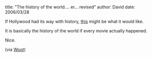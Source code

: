 
title: "The history of the world.... er... revised"
author: David
date: 2006/03/28

<P>If Hollywood had its way with history, <A href="http://www.paulkerensa.com/movietimeline/">this</A> might be what it would like.</P>
<P>It is basically the history of the world if every movie actually happened.</P>
<P>Nice.</P>
<P>(via <A href="http://www.woot.com/Blog/BlogEntry.aspx?BlogEntryId=1006">Woot</A>)</P>
